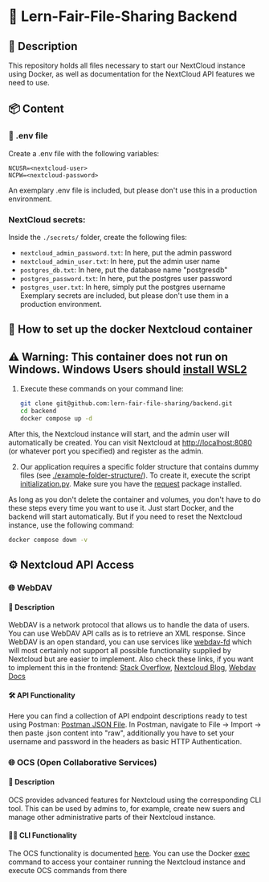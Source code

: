 # 📂 Lern-Fair-File-Sharing Backend

## 📝 Description
This repository holds all files necessary to start our NextCloud instance using Docker, as well as documentation for the NextCloud API features we need to use.

## 📦 Content

### 📄 .env file
Create a .env file with the following variables:
```
NCUSR=<nextcloud-user>
NCPW=<nextcloud-password>
```
An exemplary .env file is included, but please don't use this in a production environment.

### NextCloud secrets:
Inside the ``./secrets/`` folder, create the following files:
- ``nextcloud_admin_password.txt``: In here, put the admin password
- ``nextcloud_admin_user.txt``: In here, put the admin user name
- ``postgres_db.txt``: In here, put the database name "postgresdb"
- ``postgres_password.txt``: In here, put the postgres user password
- ``postgres_user.txt``: In here, simply put the postgres username
Exemplary secrets are included, but please don't use them in a production environment.



## 🚀 How to set up the docker Nextcloud container

## ⚠️ Warning: This container does not run on Windows. Windows Users should [install WSL2](https://learn.microsoft.com/en-us/windows/wsl/tutorials/wsl-containers)

1. Execute these commands on your command line:
   ```bash
   git clone git@github.com:lern-fair-file-sharing/backend.git
   cd backend
   docker compose up -d
   ```
   
After this, the Nextcloud instance will start, and the admin user will automatically be created.
You can visit Nextcloud at [http://localhost:8080](http://localhost:8080) (or whatever port you specified) and register as the admin.
   
2. Our application requires a specific folder structure that contains dummy files (see [./example-folder-structure/](/example-folder-structure/)). To create it, execute the script [initialization.py](./initialization.py). Make sure you have the [request](https://pypi.org/project/requests/) package installed.

As long as you don't delete the container and volumes, you don't have to do these steps every time you want to use it. Just start Docker, and the backend will start automatically. But if you need to reset the Nextcloud instance, use the following command:
```bash
docker compose down -v
```

## ⚙️ Nextcloud API Access

### 🌐 WebDAV

#### 📝 Description
WebDAV is a network protocol that allows us to handle the data of users. You can use WebDAV API calls as is to retrieve an XML response.
Since WebDAV is an open standard, you can use services like [webdav-fd](https://www.npmjs.com/package/webdav-fs) which will most certainly not support all possible functionality supplied by Nextcloud but are easier to implement. Also check these links, if you want to implement this in the frontend: [Stack Overflow](https://stackoverflow.com/questions/58258153/is-it-possible-to-make-a-webdav-client-in-react-native-without-the-need-of-nativ), [Nextcloud Blog](https://nextcloud.com/de/blog/using-webdav-fs-to-access-files-in-nextcloud/), [Webdav Docs](https://docs.nextcloud.com/server/19/developer_manual/client_apis/WebDAV/basic.html)

#### 🛠️ API Functionality
Here you can find a collection of API endpoint descriptions ready to test using Postman: [Postman JSON File](https://github.com/lern-fair-file-sharing/backend/tree/master/documentation).
In Postman, navigate to File -> Import -> then paste .json content into "raw", additionally you have to set your username and password in the headers as basic HTTP Authentication.

### 🌐 OCS (Open Collaborative Services)
#### 📝 Description
OCS provides advanced features for Nextcloud using the corresponding CLI tool. This can be used by admins to, for example, create new suers and manage other administrative parts of their Nextcloud instance.

#### 🧑‍💻 CLI Functionality
The OCS functionality is documented [here](https://docs.nextcloud.com/server/19/developer_manual/client_apis/OCS/ocs-api-overview.html).
You can use the Docker [exec](https://docs.docker.com/reference/cli/docker/container/exec/) command to access your container running the Nextcloud instance and execute OCS commands from there